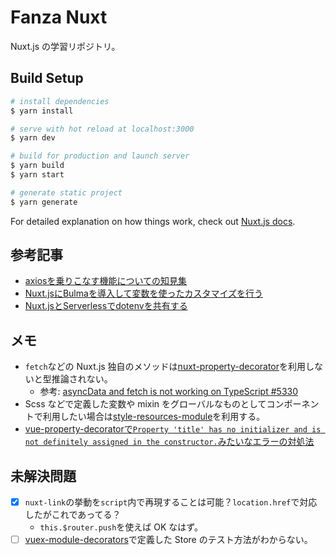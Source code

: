 # Fanza Nuxt

Nuxt.js の学習リポジトリ。

## Build Setup

``` bash
# install dependencies
$ yarn install

# serve with hot reload at localhost:3000
$ yarn dev

# build for production and launch server
$ yarn build
$ yarn start

# generate static project
$ yarn generate
```

For detailed explanation on how things work, check out [Nuxt.js docs](https://nuxtjs.org).

## 参考記事

- [axiosを乗りこなす機能についての知見集](https://qiita.com/terrierscript/items/ccb56b6fc05aa7821c42)
- [Nuxt.jsにBulmaを導入して変数を使ったカスタマイズを行う](https://qiita.com/mnmemo/items/5eb4fb8cbfe17670fd36)
- [Nuxt.jsとServerlessでdotenvを共有する](https://qiita.com/kai_kou/items/4eb83f92296a7311fe39)

## メモ

- `fetch`などの Nuxt.js 独自のメソッドは[nuxt-property-decorator](https://github.com/nuxt-community/nuxt-property-decorator)を利用しないと型推論されない。
  - 参考: [asyncData and fetch is not working on TypeScript #5330](https://github.com/nuxt/nuxt.js/issues/5330)
- Scss などで定義した変数や mixin をグローバルなものとしてコンポーネントで利用したい場合は[style-resources-module](https://github.com/nuxt-community/style-resources-module)を利用する。
- [vue-property-decoratorで`Property 'title' has no initializer and is not definitely assigned in the constructor.`みたいなエラーの対処法](https://github.com/kaorun343/vue-property-decorator/issues/81#issuecomment-399997760)

## 未解決問題

- [x] `nuxt-link`の挙動を`script`内で再現することは可能？`location.href`で対応したがこれであってる？
  - `this.$router.push`を使えば OK なはず。
- [ ] [vuex-module-decorators](https://github.com/championswimmer/vuex-module-decorators)で定義した Store のテスト方法がわからない。